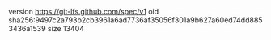 version https://git-lfs.github.com/spec/v1
oid sha256:9497c2a793b2cb3961a6ad7736af35056f301a9b627a60ed74dd8853436a1539
size 13404
